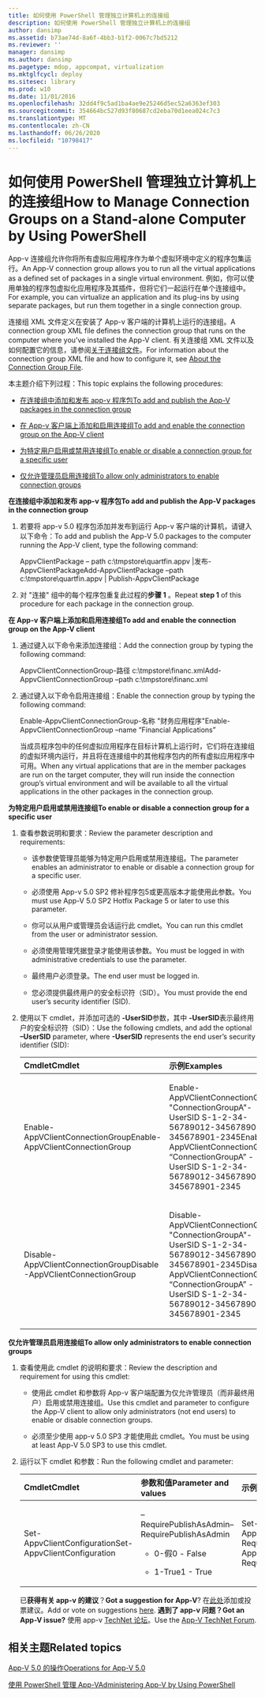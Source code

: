 ```yaml
---
title: 如何使用 PowerShell 管理独立计算机上的连接组
description: 如何使用 PowerShell 管理独立计算机上的连接组
author: dansimp
ms.assetid: b73ae74d-8a6f-4bb3-b1f2-0067c7bd5212
ms.reviewer: ''
manager: dansimp
ms.author: dansimp
ms.pagetype: mdop, appcompat, virtualization
ms.mktglfcycl: deploy
ms.sitesec: library
ms.prod: w10
ms.date: 11/01/2016
ms.openlocfilehash: 32dd4f9c5ad1ba4ae9e25246d5ec52a6363ef303
ms.sourcegitcommit: 354664bc527d93f80687cd2eba70d1eea024c7c3
ms.translationtype: MT
ms.contentlocale: zh-CN
ms.lasthandoff: 06/26/2020
ms.locfileid: "10798417"
---
```

# <span data-ttu-id="b0e0c-103">如何使用 PowerShell 管理独立计算机上的连接组</span><span class="sxs-lookup"><span data-stu-id="b0e0c-103">How to Manage Connection Groups on a Stand-alone Computer by Using PowerShell</span></span>


<span data-ttu-id="b0e0c-104">App-v 连接组允许你将所有虚拟应用程序作为单个虚拟环境中定义的程序包集运行。</span><span class="sxs-lookup"><span data-stu-id="b0e0c-104">An App-V connection group allows you to run all the virtual applications as a defined set of packages in a single virtual environment.</span></span> <span data-ttu-id="b0e0c-105">例如，你可以使用单独的程序包虚拟化应用程序及其插件，但将它们一起运行在单个连接组中。</span><span class="sxs-lookup"><span data-stu-id="b0e0c-105">For example, you can virtualize an application and its plug-ins by using separate packages, but run them together in a single connection group.</span></span>

<span data-ttu-id="b0e0c-106">连接组 XML 文件定义在安装了 App-v 客户端的计算机上运行的连接组。</span><span class="sxs-lookup"><span data-stu-id="b0e0c-106">A connection group XML file defines the connection group that runs on the computer where you’ve installed the App-V client.</span></span> <span data-ttu-id="b0e0c-107">有关连接组 XML 文件以及如何配置它的信息，请参阅[关于连接组文件](about-the-connection-group-file.md)。</span><span class="sxs-lookup"><span data-stu-id="b0e0c-107">For information about the connection group XML file and how to configure it, see [About the Connection Group File](about-the-connection-group-file.md).</span></span>

<span data-ttu-id="b0e0c-108">本主题介绍下列过程：</span><span class="sxs-lookup"><span data-stu-id="b0e0c-108">This topic explains the following procedures:</span></span>

-   [<span data-ttu-id="b0e0c-109">在连接组中添加和发布 app-v 程序包</span><span class="sxs-lookup"><span data-stu-id="b0e0c-109">To add and publish the App-V packages in the connection group</span></span>](#bkmk-add-pub-pkgs-in-cg)

-   [<span data-ttu-id="b0e0c-110">在 App-v 客户端上添加和启用连接组</span><span class="sxs-lookup"><span data-stu-id="b0e0c-110">To add and enable the connection group on the App-V client</span></span>](#bkmk-add-enable-cg-on-clt)

-   [<span data-ttu-id="b0e0c-111">为特定用户启用或禁用连接组</span><span class="sxs-lookup"><span data-stu-id="b0e0c-111">To enable or disable a connection group for a specific user</span></span>](#bkmk-enable-cg-for-user-poshtopic)

-   [<span data-ttu-id="b0e0c-112">仅允许管理员启用连接组</span><span class="sxs-lookup"><span data-stu-id="b0e0c-112">To allow only administrators to enable connection groups</span></span>](#bkmk-admin-only-posh-topic-cg)

<a href="" id="bkmk-add-pub-pkgs-in-cg"></a>**<span data-ttu-id="b0e0c-113">在连接组中添加和发布 app-v 程序包</span><span class="sxs-lookup"><span data-stu-id="b0e0c-113">To add and publish the App-V packages in the connection group</span></span>**

1.  <span data-ttu-id="b0e0c-114">若要将 app-v 5.0 程序包添加并发布到运行 App-v 客户端的计算机，请键入以下命令：</span><span class="sxs-lookup"><span data-stu-id="b0e0c-114">To add and publish the App-V 5.0 packages to the computer running the App-V client, type the following command:</span></span>

    <span data-ttu-id="b0e0c-115">AppvClientPackage – path c:\\tmpstore\\quartfin.appv |发布-AppvClientPackage</span><span class="sxs-lookup"><span data-stu-id="b0e0c-115">Add-AppvClientPackage –path c:\\tmpstore\\quartfin.appv | Publish-AppvClientPackage</span></span>

2.  <span data-ttu-id="b0e0c-116">对 "连接" 组中的每个程序包重复此过程的**步骤 1** 。</span><span class="sxs-lookup"><span data-stu-id="b0e0c-116">Repeat **step 1** of this procedure for each package in the connection group.</span></span>

<a href="" id="bkmk-add-enable-cg-on-clt"></a>**<span data-ttu-id="b0e0c-117">在 App-v 客户端上添加和启用连接组</span><span class="sxs-lookup"><span data-stu-id="b0e0c-117">To add and enable the connection group on the App-V client</span></span>**

1.  <span data-ttu-id="b0e0c-118">通过键入以下命令来添加连接组：</span><span class="sxs-lookup"><span data-stu-id="b0e0c-118">Add the connection group by typing the following command:</span></span>

    <span data-ttu-id="b0e0c-119">AppvClientConnectionGroup-路径 c:\\tmpstore\\financ.xml</span><span class="sxs-lookup"><span data-stu-id="b0e0c-119">Add-AppvClientConnectionGroup –path c:\\tmpstore\\financ.xml</span></span>

2.  <span data-ttu-id="b0e0c-120">通过键入以下命令启用连接组：</span><span class="sxs-lookup"><span data-stu-id="b0e0c-120">Enable the connection group by typing the following command:</span></span>

    <span data-ttu-id="b0e0c-121">Enable-AppvClientConnectionGroup-名称 "财务应用程序"</span><span class="sxs-lookup"><span data-stu-id="b0e0c-121">Enable-AppvClientConnectionGroup –name “Financial Applications”</span></span>

    <span data-ttu-id="b0e0c-122">当成员程序包中的任何虚拟应用程序在目标计算机上运行时，它们将在连接组的虚拟环境内运行，并且将在连接组中的其他程序包内的所有虚拟应用程序中可用。</span><span class="sxs-lookup"><span data-stu-id="b0e0c-122">When any virtual applications that are in the member packages are run on the target computer, they will run inside the connection group’s virtual environment and will be available to all the virtual applications in the other packages in the connection group.</span></span>

<a href="" id="bkmk-enable-cg-for-user-poshtopic"></a>**<span data-ttu-id="b0e0c-123">为特定用户启用或禁用连接组</span><span class="sxs-lookup"><span data-stu-id="b0e0c-123">To enable or disable a connection group for a specific user</span></span>**

1.  <span data-ttu-id="b0e0c-124">查看参数说明和要求：</span><span class="sxs-lookup"><span data-stu-id="b0e0c-124">Review the parameter description and requirements:</span></span>

    -   <span data-ttu-id="b0e0c-125">该参数使管理员能够为特定用户启用或禁用连接组。</span><span class="sxs-lookup"><span data-stu-id="b0e0c-125">The parameter enables an administrator to enable or disable a connection group for a specific user.</span></span>

    -   <span data-ttu-id="b0e0c-126">必须使用 App-v 5.0 SP2 修补程序包5或更高版本才能使用此参数。</span><span class="sxs-lookup"><span data-stu-id="b0e0c-126">You must use App-V 5.0 SP2 Hotfix Package 5 or later to use this parameter.</span></span>

    -   <span data-ttu-id="b0e0c-127">你可以从用户或管理员会话运行此 cmdlet。</span><span class="sxs-lookup"><span data-stu-id="b0e0c-127">You can run this cmdlet from the user or administrator session.</span></span>

    -   <span data-ttu-id="b0e0c-128">必须使用管理凭据登录才能使用该参数。</span><span class="sxs-lookup"><span data-stu-id="b0e0c-128">You must be logged in with administrative credentials to use the parameter.</span></span>

    -   <span data-ttu-id="b0e0c-129">最终用户必须登录。</span><span class="sxs-lookup"><span data-stu-id="b0e0c-129">The end user must be logged in.</span></span>

    -   <span data-ttu-id="b0e0c-130">您必须提供最终用户的安全标识符（SID）。</span><span class="sxs-lookup"><span data-stu-id="b0e0c-130">You must provide the end user’s security identifier (SID).</span></span>

2.  <span data-ttu-id="b0e0c-131">使用以下 cmdlet，并添加可选的 **-UserSID**参数，其中 **-UserSID**表示最终用户的安全标识符（SID）：</span><span class="sxs-lookup"><span data-stu-id="b0e0c-131">Use the following cmdlets, and add the optional **–UserSID** parameter, where **-UserSID** represents the end user’s security identifier (SID):</span></span>

    <table>
    <colgroup>
    <col width="50%" />
    <col width="50%" />
    </colgroup>
    <thead>
    <tr class="header">
    <th align="left"><span data-ttu-id="b0e0c-132">Cmdlet</span><span class="sxs-lookup"><span data-stu-id="b0e0c-132">Cmdlet</span></span></th>
    <th align="left"><span data-ttu-id="b0e0c-133">示例</span><span class="sxs-lookup"><span data-stu-id="b0e0c-133">Examples</span></span></th>
    </tr>
    </thead>
    <tbody>
    <tr class="odd">
    <td align="left"><p><span data-ttu-id="b0e0c-134">Enable-AppVClientConnectionGroup</span><span class="sxs-lookup"><span data-stu-id="b0e0c-134">Enable-AppVClientConnectionGroup</span></span></p></td>
    <td align="left"><p><span data-ttu-id="b0e0c-135">Enable-AppVClientConnectionGroup "ConnectionGroupA"-UserSID S-1-2-34-56789012-3456789012-345678901-2345</span><span class="sxs-lookup"><span data-stu-id="b0e0c-135">Enable-AppVClientConnectionGroup “ConnectionGroupA” -UserSID S-1-2-34-56789012-3456789012-345678901-2345</span></span></p></td>
    </tr>
    <tr class="even">
    <td align="left"><p><span data-ttu-id="b0e0c-136">Disable-AppVClientConnectionGroup</span><span class="sxs-lookup"><span data-stu-id="b0e0c-136">Disable -AppVClientConnectionGroup</span></span></p></td>
    <td align="left"><p><span data-ttu-id="b0e0c-137">Disable-AppVClientConnectionGroup "ConnectionGroupA"-UserSID S-1-2-34-56789012-3456789012-345678901-2345</span><span class="sxs-lookup"><span data-stu-id="b0e0c-137">Disable -AppVClientConnectionGroup “ConnectionGroupA” -UserSID S-1-2-34-56789012-3456789012-345678901-2345</span></span></p></td>
    </tr>
    </tbody>
    </table>

<a href="" id="bkmk-admin-only-posh-topic-cg"></a>**<span data-ttu-id="b0e0c-138">仅允许管理员启用连接组</span><span class="sxs-lookup"><span data-stu-id="b0e0c-138">To allow only administrators to enable connection groups</span></span>**

1.  <span data-ttu-id="b0e0c-139">查看使用此 cmdlet 的说明和要求：</span><span class="sxs-lookup"><span data-stu-id="b0e0c-139">Review the description and requirement for using this cmdlet:</span></span>

    -   <span data-ttu-id="b0e0c-140">使用此 cmdlet 和参数将 App-v 客户端配置为仅允许管理员（而非最终用户）启用或禁用连接组。</span><span class="sxs-lookup"><span data-stu-id="b0e0c-140">Use this cmdlet and parameter to configure the App-V client to allow only administrators (not end users) to enable or disable connection groups.</span></span>

    -   <span data-ttu-id="b0e0c-141">必须至少使用 app-v 5.0 SP3 才能使用此 cmdlet。</span><span class="sxs-lookup"><span data-stu-id="b0e0c-141">You must be using at least App-V 5.0 SP3 to use this cmdlet.</span></span>

2.  <span data-ttu-id="b0e0c-142">运行以下 cmdlet 和参数：</span><span class="sxs-lookup"><span data-stu-id="b0e0c-142">Run the following cmdlet and parameter:</span></span>

    <table>
    <colgroup>
    <col width="33%" />
    <col width="33%" />
    <col width="33%" />
    </colgroup>
    <thead>
    <tr class="header">
    <th align="left"><span data-ttu-id="b0e0c-143">Cmdlet</span><span class="sxs-lookup"><span data-stu-id="b0e0c-143">Cmdlet</span></span></th>
    <th align="left"><span data-ttu-id="b0e0c-144">参数和值</span><span class="sxs-lookup"><span data-stu-id="b0e0c-144">Parameter and values</span></span></th>
    <th align="left"><span data-ttu-id="b0e0c-145">示例</span><span class="sxs-lookup"><span data-stu-id="b0e0c-145">Example</span></span></th>
    </tr>
    </thead>
    <tbody>
    <tr class="odd">
    <td align="left"><p><span data-ttu-id="b0e0c-146">Set-AppvClientConfiguration</span><span class="sxs-lookup"><span data-stu-id="b0e0c-146">Set-AppvClientConfiguration</span></span></p></td>
    <td align="left"><p><span data-ttu-id="b0e0c-147">–RequirePublishAsAdmin</span><span class="sxs-lookup"><span data-stu-id="b0e0c-147">–RequirePublishAsAdmin</span></span></p>
    <ul>
    <li><p><span data-ttu-id="b0e0c-148">0-假</span><span class="sxs-lookup"><span data-stu-id="b0e0c-148">0 - False</span></span></p></li>
    <li><p><span data-ttu-id="b0e0c-149">1-True</span><span class="sxs-lookup"><span data-stu-id="b0e0c-149">1 - True</span></span></p></li>
    </ul></td>
    <td align="left"><p><span data-ttu-id="b0e0c-150">Set-AppvClientConfiguration-RequirePublishAsAdmin1</span><span class="sxs-lookup"><span data-stu-id="b0e0c-150">Set-AppvClientConfiguration –RequirePublishAsAdmin1</span></span></p></td>
    </tr>
    </tbody>
    </table>

    <span data-ttu-id="b0e0c-151">已**获得有关 app-v 的建议**？</span><span class="sxs-lookup"><span data-stu-id="b0e0c-151">**Got a suggestion for App-V**?</span></span> <span data-ttu-id="b0e0c-152">在[此处](http://appv.uservoice.com/forums/280448-microsoft-application-virtualization)添加或投票建议。</span><span class="sxs-lookup"><span data-stu-id="b0e0c-152">Add or vote on suggestions [here](http://appv.uservoice.com/forums/280448-microsoft-application-virtualization).</span></span> **<span data-ttu-id="b0e0c-153">遇到了 app-v 问题？</span><span class="sxs-lookup"><span data-stu-id="b0e0c-153">Got an App-V issue?</span></span>** <span data-ttu-id="b0e0c-154">使用 app-v [TechNet 论坛](https://social.technet.microsoft.com/Forums/home?forum=mdopappv)。</span><span class="sxs-lookup"><span data-stu-id="b0e0c-154">Use the [App-V TechNet Forum](https://social.technet.microsoft.com/Forums/home?forum=mdopappv).</span></span>

## <span data-ttu-id="b0e0c-155">相关主题</span><span class="sxs-lookup"><span data-stu-id="b0e0c-155">Related topics</span></span>


[<span data-ttu-id="b0e0c-156">App-V 5.0 的操作</span><span class="sxs-lookup"><span data-stu-id="b0e0c-156">Operations for App-V 5.0</span></span>](operations-for-app-v-50.md)

[<span data-ttu-id="b0e0c-157">使用 PowerShell 管理 App-V</span><span class="sxs-lookup"><span data-stu-id="b0e0c-157">Administering App-V by Using PowerShell</span></span>](administering-app-v-by-using-powershell.md)

 

 





